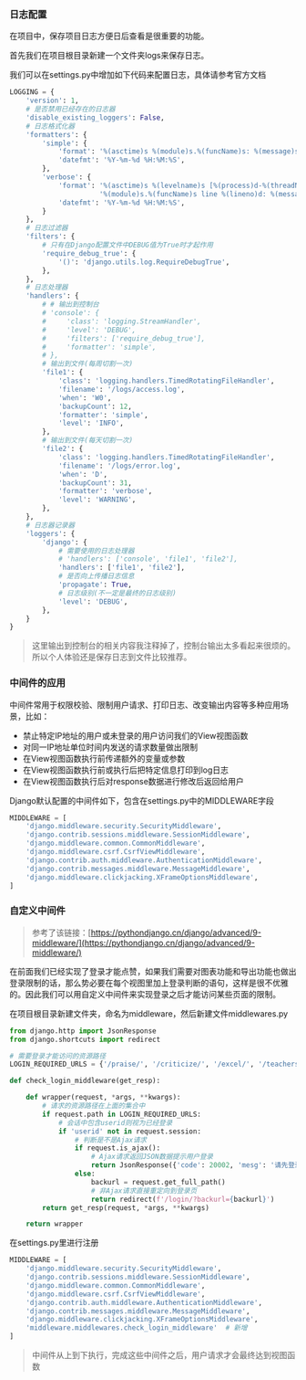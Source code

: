 ### 日志配置

在项目中，保存项目日志方便日后查看是很重要的功能。

首先我们在项目根目录新建一个文件夹logs来保存日志。

我们可以在settings.py中增加如下代码来配置日志，具体请参考官方文档

```python
LOGGING = {
    'version': 1,
    # 是否禁用已经存在的日志器
    'disable_existing_loggers': False,
    # 日志格式化器
    'formatters': {
        'simple': {
            'format': '%(asctime)s %(module)s.%(funcName)s: %(message)s',
            'datefmt': '%Y-%m-%d %H:%M:%S',
        },
        'verbose': {
            'format': '%(asctime)s %(levelname)s [%(process)d-%(threadName)s] '
                      '%(module)s.%(funcName)s line %(lineno)d: %(message)s',
            'datefmt': '%Y-%m-%d %H:%M:%S',
        }
    },
    # 日志过滤器
    'filters': {
        # 只有在Django配置文件中DEBUG值为True时才起作用
        'require_debug_true': {
            '()': 'django.utils.log.RequireDebugTrue',
        },
    },
    # 日志处理器
    'handlers': {
        # # 输出到控制台
        # 'console': {
        #     'class': 'logging.StreamHandler',
        #     'level': 'DEBUG',
        #     'filters': ['require_debug_true'],
        #     'formatter': 'simple',
        # },
        # 输出到文件(每周切割一次)
        'file1': {
            'class': 'logging.handlers.TimedRotatingFileHandler',
            'filename': '/logs/access.log',
            'when': 'W0',
            'backupCount': 12,
            'formatter': 'simple',
            'level': 'INFO',
        },
        # 输出到文件(每天切割一次)
        'file2': {
            'class': 'logging.handlers.TimedRotatingFileHandler',
            'filename': '/logs/error.log',
            'when': 'D',
            'backupCount': 31,
            'formatter': 'verbose',
            'level': 'WARNING',
        },
    },
    # 日志器记录器
    'loggers': {
        'django': {
            # 需要使用的日志处理器
            # 'handlers': ['console', 'file1', 'file2'],
            'handlers': ['file1', 'file2'],
            # 是否向上传播日志信息
            'propagate': True,
            # 日志级别(不一定是最终的日志级别)
            'level': 'DEBUG',
        },
    }
}
```

> 这里输出到控制台的相关内容我注释掉了，控制台输出太多看起来很烦的。所以个人体验还是保存日志到文件比较推荐。
> 

### 中间件的应用

中间件常用于权限校验、限制用户请求、打印日志、改变输出内容等多种应用场景，比如：

- 禁止特定IP地址的用户或未登录的用户访问我们的View视图函数
- 对同一IP地址单位时间内发送的请求数量做出限制
- 在View视图函数执行前传递额外的变量或参数
- 在View视图函数执行前或执行后把特定信息打印到log日志
- 在View视图函数执行后对response数据进行修改后返回给用户

Django默认配置的中间件如下，包含在settings.py中的MIDDLEWARE字段

```python
MIDDLEWARE = [
    'django.middleware.security.SecurityMiddleware',
    'django.contrib.sessions.middleware.SessionMiddleware',
    'django.middleware.common.CommonMiddleware',
    'django.middleware.csrf.CsrfViewMiddleware',
    'django.contrib.auth.middleware.AuthenticationMiddleware',
    'django.contrib.messages.middleware.MessageMiddleware',
    'django.middleware.clickjacking.XFrameOptionsMiddleware',
]
```

### 自定义中间件

> 参考了该链接：[https://pythondjango.cn/django/advanced/9-middleware/](https://pythondjango.cn/django/advanced/9-middleware/)
> 

在前面我们已经实现了登录才能点赞，如果我们需要对图表功能和导出功能也做出登录限制的话，那么势必要在每个视图里加上登录判断的语句，这样是很不优雅的。因此我们可以用自定义中间件来实现登录之后才能访问某些页面的限制。

在项目根目录新建文件夹，命名为middleware，然后新建文件middlewares.py

```python
from django.http import JsonResponse
from django.shortcuts import redirect

# 需要登录才能访问的资源路径
LOGIN_REQUIRED_URLS = {'/praise/', '/criticize/', '/excel/', '/teachers_data/'}

def check_login_middleware(get_resp):

    def wrapper(request, *args, **kwargs):
        # 请求的资源路径在上面的集合中
        if request.path in LOGIN_REQUIRED_URLS:
            # 会话中包含userid则视为已经登录
            if 'userid' not in request.session:
                # 判断是不是Ajax请求
                if request.is_ajax():
                    # Ajax请求返回JSON数据提示用户登录
                    return JsonResponse({'code': 20002, 'mesg': '请先登录'})
                else:
                    backurl = request.get_full_path()
                    # 非Ajax请求直接重定向到登录页
                    return redirect(f'/login/?backurl={backurl}')
        return get_resp(request, *args, **kwargs)

    return wrapper
```

在settings.py里进行注册

```python
MIDDLEWARE = [
    'django.middleware.security.SecurityMiddleware',
    'django.contrib.sessions.middleware.SessionMiddleware',
    'django.middleware.common.CommonMiddleware',
    'django.middleware.csrf.CsrfViewMiddleware',
    'django.contrib.auth.middleware.AuthenticationMiddleware',
    'django.contrib.messages.middleware.MessageMiddleware',
    'django.middleware.clickjacking.XFrameOptionsMiddleware',
    'middleware.middlewares.check_login_middleware'  # 新增
]
```

> 中间件从上到下执行，完成这些中间件之后，用户请求才会最终达到视图函数
>
